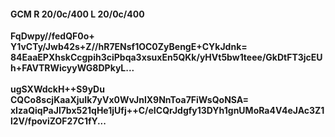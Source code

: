 #### GCM R 20/0c/400 L 20/0c/400
**FqDwpy//fedQF0o+**<br/>**Y1vCTy/Jwb42s+Z//hR7ENsf1OC0ZyBengE+CYkJdnk=**<br/>**84EaaEPXhskCcgpih3ciPbqa3xsuxEn5QKk/yHVt5bw1teee/GkDtFT3jcEUh+FAVTRWicyyWG8DPkyL...**<br/><br/>
**ugSXWdckH++S9yDu**<br/>**CQCo8scjKaaXjuIk7yVx0WvJnlX9NnToa7FiWsQoNSA=**<br/>**xIzaQiqPaJl7bx521qHe1jUfj++C/eICQrJdgfy13DYh1gnUMoRa4V4eJAc3Z1l2V/fpoviZOF27C1fY...**